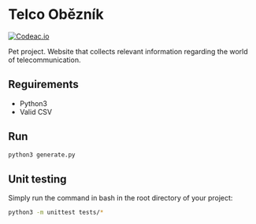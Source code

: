 # Telco Obězník

[![Codeac.io](https://static.codeac.io/badges/2-259418893.svg "Codeac.io")](https://app.codeac.io/github/tinazhouhui/telco_obeznik)

Pet project. Website that collects relevant information regarding the world of telecommunication. 

## Reguirements
- Python3
- Valid CSV

## Run
```bash
python3 generate.py
```

## Unit testing

Simply run the command in bash in the root directory of your project:

```bash
python3 -m unittest tests/*
```
